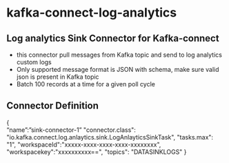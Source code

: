# kafka-connect-log-analytics

## Log analytics Sink Connector for Kafka-connect
* this connector pull messages from Kafka topic and send to log analytics custom logs
* Only supported message format is JSON with schema, make sure valid json is present in Kafka topic
* Batch 100 records at a time for a given poll cycle

## Connector Definition

 {	
	“name”:”sink-connector-1”
	"connector.class": "io.kafka.connect.log.anlaytics.sink.LogAnlayticsSinkTask",
	"tasks.max": "1",
	"workspaceId":"xxxxx-xxxx-xxxx-xxxx-xxxxxxxx",
	"workspacekey":"xxxxxxxxxx==",
	"topics": "DATASINKLOGS"
}
 